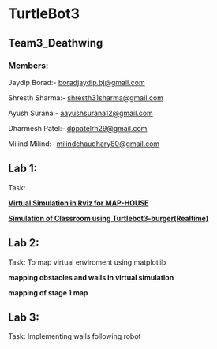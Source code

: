 # TurtleBot3
## Team3_Deathwing
### **Members:**

Jaydip Borad:- <boradjaydip.bj@gmail.com>

Shresth Sharma:- <shresth31sharma@gmail.com>

Ayush Surana:- <aayushsurana12@gmail.com>

Dharmesh Patel:- <dppatelrh29@gmail.com>

Milind Milind:- <milindchaudhary80@gmail.com>

## Lab 1:
   Task: 
   
   **[Virtual Simulation in Rviz for MAP-HOUSE](https://github.com/THD-autonomous-system/team3_deathwing/tree/main/homework_14_November/turtlebot3_classroom_Hoerssal_Sparkasse_mapping)**
   
   **[Simulation of Classroom using Turtlebot3-burger(Realtime)](https://github.com/THD-autonomous-system/team3_deathwing/tree/main/homework_14_November/turtlebot3_classroom_Hoerssal_Sparkasse_mapping)**

## Lab 2:
   Task: To map virtual enviroment using matplotlib

   **mapping obstacles and walls in virtual simulation**
   
   **mapping of stage 1 map**
   
## Lab 3:
   Task: Implementing walls following robot 
   
  

